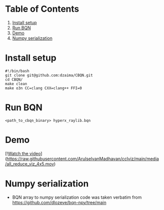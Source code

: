 
# Table of Contents

1.  [Install setup](#org34f7a5d)
2.  [Run BQN](#orgb5c2808)
3.  [Demo](#orgbe66c10)
4.  [Numpy serialization](#org51ed815)


<a id="org34f7a5d"></a>

# Install setup

    #!/bin/bash
    git clone git@github.com:dzaima/CBQN.git
    cd CBQN/
    make clean
    make o3n CC=clang CXX=clang++ FFI=0


<a id="orgb5c2808"></a>

# Run BQN

    <path_to_cbqn_binary> hyperx_raylib.bqn


<a id="orgbe66c10"></a>

# Demo

[\![Watch the video](![img](https://raw.githubusercontent.com/ArulselvanMadhavan/cclviz/main/media/all_reduce_thumbnail.png))](<https://raw.githubusercontent.com/ArulselvanMadhavan/cclviz/main/media/all_reduce_viz_4x5.mov>)


<a id="org51ed815"></a>

# Numpy serialization

-   BQN array to numpy serialization code was taken verbatim from <https://github.com/dlozeve/bqn-npy/tree/main>

